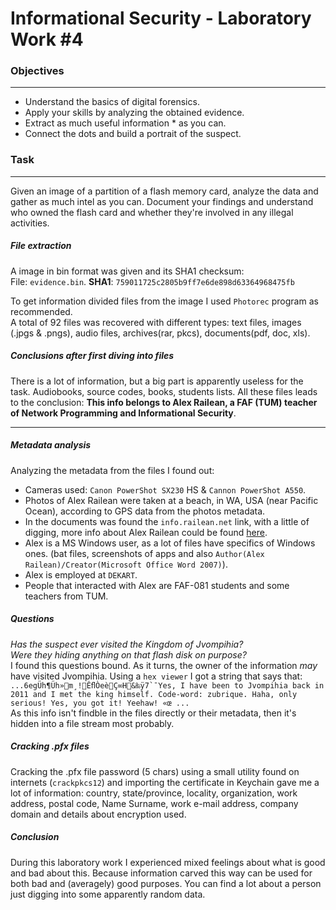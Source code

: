 # Informational Security - Laboratory Work #4

### Objectives
-----
  * Understand the basics of digital forensics.
  * Apply your skills by analyzing the obtained evidence.
  * Extract as much useful information * as you can.
  * Connect the dots and build a portrait of the suspect.
  
### Task
-----
Given an image of a partition of a flash memory card, analyze the data and gather as much intel as you can.
Document your findings and understand who owned the flash card and whether they're involved in any illegal activities.   

##### File extraction
A image in bin format was given and its SHA1 checksum:  
File: `evidence.bin`. **SHA1**: `759011725c2805b9ff7e6de898d63364968475fb`

To get information divided files from the image I used `Photorec` program as recommended.  
A total of 92 files was recovered with different types: text files, images (.jpgs & .pngs), audio files, archives(rar, pkcs), documents(pdf, doc, xls).

##### Conclusions after first diving into files
There is a lot of information, but a big part is apparently useless for the task. Audiobooks, source codes, books, students lists. All these files leads to the conclusion: **This info belongs to Alex Railean, a FAF (TUM) teacher of Network Programming and Informational Security**.
___
##### Metadata analysis
Analyzing the metadata from the files I found out:
  * Cameras used: `Canon PowerShot SX230` HS & `Cannon PowerShot A550`.
  * Photos of Alex Railean were taken at a beach, in WA, USA (near Pacific Ocean), according to GPS data from the photos metadata.
  * In the documents was found the `info.railean.net` link, with a little of digging, more info about Alex Railean could be found [here](http://railean.net/index.php/2007/02/11/about_alex_railean).
  * Alex is a MS Windows user, as a lot of files have specifics of Windows ones. (bat files, screenshots of apps and also `Author(Alex Railean)/Creator(Microsoft Office Word 2007)`).
  * Alex is employed at `DEKART`.
  * People that interacted with Alex are FAF-081 students and some teachers from TUM.
##### Questions
*Has the suspect ever visited the Kingdom of Jvompihia?  
Were they hiding anything on that flash disk on purpose?*  
I found this questions bound.
As it turns, the owner of the information *may* have visited Jvompihia. Using a `hex viewer` I got a string that says that:  
    ```
    ...6egÜh¶Üh»m¸!ÊﬂÒeèÇ∞H&‰ÿ7`¯Yes, I have been to Jvompihia back in 2011 and I met the king himself. Code-word: zubrique. Haha, only serious! Yes, you got it! Yeehaw! «œ ...
    ```  
As this info isn't findble in the files directly or their metadata, then it's hidden into a file stream most probably.

##### Cracking .pfx files
Cracking the .pfx file password (5 chars) using a small utility found on internets (`crackpkcs12`) and importing the certificate in Keychain gave me a lot of information: country, state/province, locality, organization, work address, postal code, Name Surname, work e-mail address, company domain and details about encryption used.


##### Conclusion
During this laboratory work I experienced mixed feelings about what is good and bad about this. Because information carved this way can be used for both bad and (averagely) good purposes. 
You can find a lot about a person just digging into some apparently random data.











